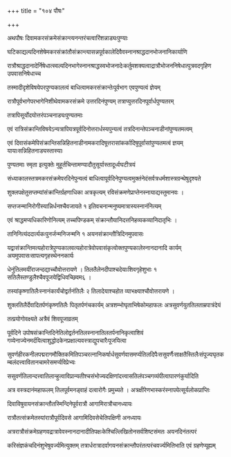 +++
title = "१०४ पौषः"

+++

अथपौषः दिवामकरसंक्रमेसंक्रान्त्यनन्तरंचत्वारिंशन्नाड्यःपुण्याः

घटिकाद्यल्पदिनशेषेमकरसंक्रांतौसंक्रान्त्यासन्नपूर्वकालेदिवैवस्नानश्राद्धदानभोजनानिकार्याणि

रात्रौश्राद्धदानादेर्निषेधात्स्वल्पदिनभागेस्नानश्राद्धस्वभोजनादेःकर्तुमशक्यत्वाद्रात्रौभोजननिषेधात्पुत्रवदगृहिण उपवासनिषेधाच्च

तस्मादीदृशेविषयेपरपुण्यकालत्वं बाधित्वामकरसंक्रान्तेःपूर्वभाग एवपुण्यत्वं ज्ञेयम्

रात्रौपूर्वभागेपरभागेनिशीथेवामकरसंक्रमे उत्तरदिनंपुण्यम् तत्राप्युत्तरदिनपूर्वार्धपुण्यतरम्

तत्रापिसूर्योदयोत्तरंपञ्चनाड्यःपुण्यतमाः

एवं रात्रिसंक्रान्तिविषयेऽन्यत्रापियत्रपूर्वदिनोत्तरार्धस्यपुन्यत्वं तत्रदिनान्तेपञ्चनाडीनांपुण्यतमत्वम्

एवं दिवासंकमेपिसंक्रान्तिसन्निहितनाडीनामकरादिषूत्तरासांकर्कादिषुपूर्वासांपुण्यतमत्वं ज्ञयम् यायाःसन्निहितनाड्यस्तास्याः

पुण्यतमाः स्मृता इत्युक्तेः मुहूर्तचिन्तामण्यादौतुसूर्यास्तादूर्ध्वघटीत्रयं

संध्याकालस्तत्रमकरसंक्रमेपरदिनेपुन्यत्वं बाधित्वापूर्वदिनेपुण्यत्वमुक्तंनेदंसर्वत्रधर्मशास्त्रग्रन्थेषुदृश्यते

शुक्लपक्षेतुसप्तम्यांसंक्रांन्तिर्ग्रहणाधिका अत्रकृत्यम् रविसंक्रमणेप्राप्तेनस्नायाद्यस्तुमानवः ।

सप्तजन्मानिरोगीस्यान्निर्धनश्चैवजायते १ इतिवचनान्मनुष्यमात्रास्यस्नानंनित्यम्

एवं श्राद्धमप्यधिकारिणोनित्यम् तच्चपिण्डकम् संक्रान्तौयानिदत्तनिहव्यकव्यानिदातृभिः ।

तानिनित्यंददार्त्यकःपुनर्जन्मनिजन्मनि १ अयनसंक्रान्तौत्रिदिनमुपवासः

यद्वासंक्रान्तिमत्यहोरात्रेपुण्यकालवत्यहोरात्रेवोपवासंकृत्वोक्तपुण्यकालेस्नानदानादि कार्यम् अयमुपवासःसापत्यगृहस्थेननकार्यः

धेनुंतिलमयींराजन्दद्याच्चौवोत्तरायणे । तिलतैलेनदीपाश्चदेयाःशिवगृहेशुभाः १ सतिलैस्तण्डुलैश्चैवपूजयेद्विधिवच्छिवम६ ।

तस्यांकृष्णातिलैःस्नानंकार्यंचोद्वर्तनंतिलैः २ तिलादेयाश्चहोत व्याभक्ष्याश्चौवोत्तरायणे ।

शुक्लतिलैर्देवादितर्पणंकृष्णतिलैः पितृतर्पणंचकार्यम् अत्रशम्भोघृताभिषेकोमहाफलः अत्रसुवर्णयुततिलताम्रपात्रंदेयं

तत्प्रयोगोवक्ष्यते अत्रैवं शिवपूजाव्रतम्

पूर्वदिने उपोषसंक्रान्तिदिनेतिलोद्वर्तनतिलस्नानातिलतर्पनानिकृत्वाशिवं गव्येनाज्येनमर्दयित्वाशुद्धोदकेनप्रक्षाल्यवस्त्राद्युपचारैःपूजयित्वा

सुवर्णहीरकनीलपद्मरागमौक्तिकमितिपञ्चरत्नानिकर्षार्धसुवर्णवासमर्प्यतिलदिपैःससुवर्णैःसाक्षतैस्तिलैःसंपूज्यघृतकम्बलंदत्त्वावितानचामरेसमर्प्यविप्रेभ्यः

ससुवर्णतिलान्दत्त्वातिलान्हुत्वाविप्रान्यतीश्चसंभोज्यदक्षिणांदत्त्वासतिलंपञ्चगव्यंपीत्वापारणंकुर्यादिति

अत्र वस्त्रदानंमहाफलम् तिलपूर्वमनड्‌वाहं दत्वारोगैः प्रमुच्यते । अत्रक्षीरेणभास्करंस्नापयेत्सूर्यलोकप्राप्तिः

दिवाविषुवायनसंक्रान्तौतस्मिन्दिनेपूर्वरात्रौ आगामिरात्रौचानध्यायः

रात्रौतत्संक्रमेतस्यांरात्रौपूर्वदिवसे आगामिदिवसेचेतिपक्षिणी अनध्यायः

अत्ररात्रौसंक्रमेग्रहणवद्रात्रावेवस्नानदानादीतिपक्षःकेश्चिल्लिखितोनसर्वशिष्टसंमतः अयनदिनंतत्परं

करिसंज्ञकंचदिनंशुभेषुवर्ज्यमित्युक्तम् तत्रार्धरात्रादर्वागयनसंक्रान्तौपरंतत्परंचवर्ज्यमितिभाति एवं ग्रहणेप्यूह्यम्
